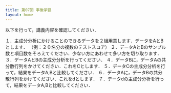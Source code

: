 ```yaml
---
title: 第07回 事後学習
layout: home
---
```


以下を行って，講義内容を確認してください．

１．主成分分析にかけることのできるデータを２組用意します．データをAとBとします．
（例：２０名分の複数のテストスコア）
２．データAとBのサンプル数と項目数をそろえてください．少ない方にあわせて多い方を切り取ります．
３．データAとBの主成分分析を行ってください．
４．データBに，データAの共分散行列をかけてください．これをCとします．
５．データCの主成分分析を行って，結果をデータA,Bと比較してください．
６．データAに，データBの共分散行列をかけてください．これをdとします．
７．データdの主成分分析を行って，結果をデータA,Bと比較してください．
